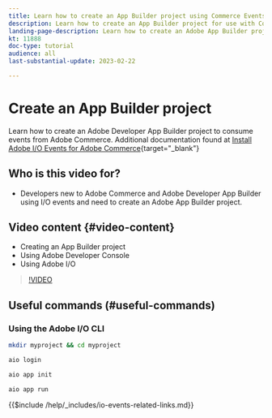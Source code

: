 ```yaml
---
title: Learn how to create an App Builder project using Commerce Events
description: Learn how to create an App Builder project for use with Commerce events
landing-page-description: Learn how to create an Adobe App Builder project to use Adobe Commerce events 
kt: 11888
doc-type: tutorial
audience: all
last-substantial-update: 2023-02-22

---
```


# Create an App Builder project

Learn how to create an Adobe Developer App Builder project to consume events from Adobe Commerce. Additional documentation found at [Install Adobe I/O Events for Adobe Commerce](https://developer.adobe.com/commerce/events/get-started/installation/){target="_blank"}

## Who is this video for?

* Developers new to Adobe Commerce and Adobe Developer App Builder using I/O events and need to create an Adobe App Builder project.

## Video content {#video-content}

* Creating an App Builder project
* Using Adobe Developer Console
* Using Adobe I/O

>[!VIDEO](https://video.tv.adobe.com/v/3415797)

## Useful commands (#useful-commands)

### Using the Adobe I/O CLI

```bash
mkdir myproject && cd myproject

aio login

aio app init

aio app run
```

{{$include /help/_includes/io-events-related-links.md}}
